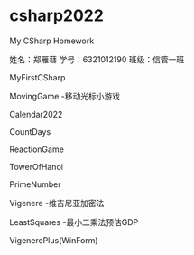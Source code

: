 # csharp2022
My CSharp Homework

姓名：郑雁蔧
学号：6321012190
班级：信管一班

MyFirstCSharp

MovingGame
-移动光标小游戏

Calendar2022

CountDays

ReactionGame

TowerOfHanoi

PrimeNumber

Vigenere
-维吉尼亚加密法

LeastSquares
-最小二乘法预估GDP

VigenerePlus(WinForm)
